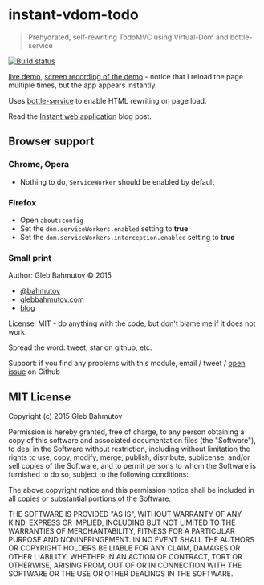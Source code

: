 # instant-vdom-todo
> Prehydrated, self-rewriting TodoMVC using Virtual-Dom and bottle-service

[![Build status][instant-vdom-todo-ci-image] ][instant-vdom-todo-ci-url]

[live demo](https://instant-todo.herokuapp.com/),
[screen recording of the demo](https://youtu.be/KRVoibtht84) - notice that
I reload the page multiple times, but the app appears instantly.

Uses [bottle-service](https://github.com/bahmutov/bottle-service) 
to enable HTML rewriting on page load.

Read the [Instant web application](http://glebbahmutov.com/blog/instant-web-application/)
blog post.

## Browser support

### Chrome, Opera 

* Nothing to do, `ServiceWorker` should be enabled by default

### Firefox

* Open `about:config`
* Set the `dom.serviceWorkers.enabled` setting to **true**
* Set the `dom.serviceWorkers.interception.enabled` setting to **true**

### Small print

Author: Gleb Bahmutov &copy; 2015

* [@bahmutov](https://twitter.com/bahmutov)
* [glebbahmutov.com](http://glebbahmutov.com)
* [blog](http://glebbahmutov.com/blog/)

License: MIT - do anything with the code, but don't blame me if it does not work.

Spread the word: tweet, star on github, etc.

Support: if you find any problems with this module, email / tweet /
[open issue](https://github.com/bahmutov/instant-vdom-todo/issues) on Github

## MIT License

Copyright (c) 2015 Gleb Bahmutov

Permission is hereby granted, free of charge, to any person
obtaining a copy of this software and associated documentation
files (the "Software"), to deal in the Software without
restriction, including without limitation the rights to use,
copy, modify, merge, publish, distribute, sublicense, and/or sell
copies of the Software, and to permit persons to whom the
Software is furnished to do so, subject to the following
conditions:

The above copyright notice and this permission notice shall be
included in all copies or substantial portions of the Software.

THE SOFTWARE IS PROVIDED "AS IS", WITHOUT WARRANTY OF ANY KIND,
EXPRESS OR IMPLIED, INCLUDING BUT NOT LIMITED TO THE WARRANTIES
OF MERCHANTABILITY, FITNESS FOR A PARTICULAR PURPOSE AND
NONINFRINGEMENT. IN NO EVENT SHALL THE AUTHORS OR COPYRIGHT
HOLDERS BE LIABLE FOR ANY CLAIM, DAMAGES OR OTHER LIABILITY,
WHETHER IN AN ACTION OF CONTRACT, TORT OR OTHERWISE, ARISING
FROM, OUT OF OR IN CONNECTION WITH THE SOFTWARE OR THE USE OR
OTHER DEALINGS IN THE SOFTWARE.

[instant-vdom-todo-ci-image]: https://travis-ci.org/bahmutov/instant-vdom-todo.png?branch=master
[instant-vdom-todo-ci-url]: https://travis-ci.org/bahmutov/instant-vdom-todo
